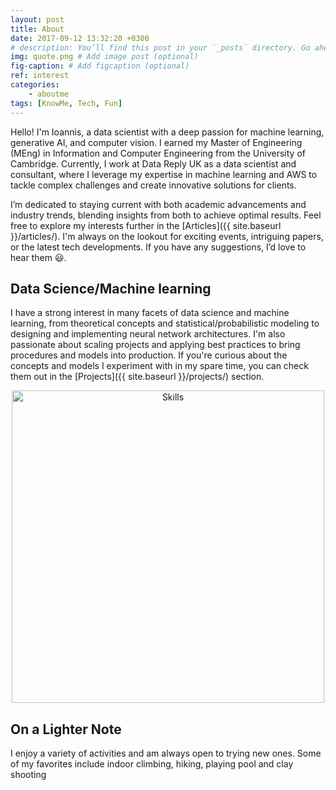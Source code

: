 ```yaml
---
layout: post
title: About
date: 2017-09-12 13:32:20 +0300
# description: You’ll find this post in your `_posts` directory. Go ahead and edit it and re-build the site to see your changes. # Add post description (optional)
img: quote.png # Add image post (optional)
fig-caption: # Add figcaption (optional)
ref: interest
categories: 
    - aboutme
tags: [KnowMe, Tech, Fun]
---
```

Hello! I'm Ioannis, a data scientist with a deep passion for machine learning, generative AI, and computer vision. I earned my Master of Engineering (MEng) in Information and Computer Engineering from the University of Cambridge. Currently, I work at Data Reply UK as a data scientist and consultant, where I leverage my expertise in machine learning and AWS to tackle complex challenges and create innovative solutions for clients.

I’m dedicated to staying current with both academic advancements and industry trends, blending insights from both to achieve optimal results. Feel free to explore my interests further in the [Articles]({{ site.baseurl }}/articles/). I'm always on the lookout for exciting events, intriguing papers, or the latest tech developments. If you have any suggestions, I’d love to hear them :smiley:.


<!-- Here is my [CV]({{ site.baseurl }}/cv.pdf) -->

## Data Science/Machine learning
I have a strong interest in many facets of data science and machine learning, from theoretical concepts and statistical/probabilistic modeling to designing and implementing neural network architectures. I'm also passionate about scaling projects and applying best practices to bring procedures and models into production. If you're curious about the concepts and models I experiment with in my spare time, you can check them out in the [Projects]({{ site.baseurl }}/projects/) section.

<div style="text-align: center;">
    <img src="{{ site.baseurl }}/assets/img/skills-wc.png" alt="Skills" style="width: 500px; height: auto;">
</div>

## On a Lighter Note
I enjoy a variety of activities and am always open to trying new ones. Some of my favorites include indoor climbing, hiking, playing pool and clay shooting

<!-- P.S. While I don’t play snooker, I did have the chance to meet a legend! -->